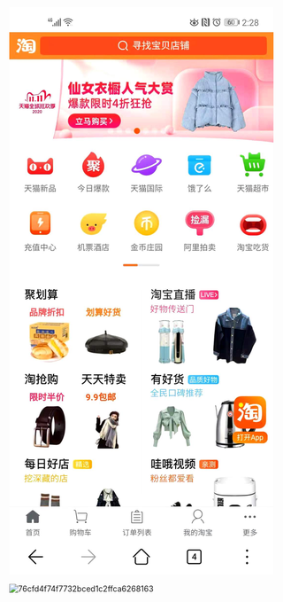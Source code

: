 ![149503e55ccdc74dc986dccfc6a9fe16](asset/531BA6E2-1CC3-4A50-A144-971A3D9194B0.png)


![76cfd4f74f7732bced1c2ffca6268163](asset.resources/taobao数据平台.png)
